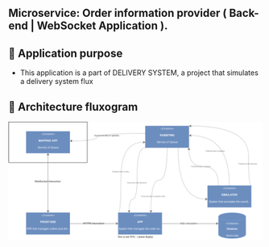 ## Microservice: Order information provider ( Back-end | WebSocket Application ).

## :pushpin: Application purpose

- This application is a part of DELIVERY SYSTEM, a project that simulates a delivery system flux

## :wrench: Architecture fluxogram

<div style="background: white"> 
    <img src="/public/diagram.svg">
</div>
